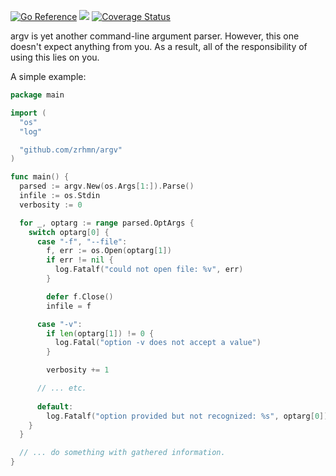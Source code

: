 [![Go Reference](https://pkg.go.dev/badge/pkg.go.dev/github.com/zrhmn/argv.svg)](https://pkg.go.dev/github.com/zrhmn/argv)
[![](https://github.com/zrhmn/argv/workflows/Go/badge.svg)](https://github.com/zrhmn/argv/actions)
[![Coverage Status](https://coveralls.io/repos/github/zrhmn/argv/badge.svg?branch=master)](https://coveralls.io/github/zrhmn/argv?branch=master)

argv is yet another command-line argument parser.
However, this one doesn't expect anything from you.
As a result, all of the responsibility of using this lies on you.

A simple example:

```go
package main

import (
  "os"
  "log"

  "github.com/zrhmn/argv"
)

func main() {
  parsed := argv.New(os.Args[1:]).Parse()
  infile := os.Stdin
  verbosity := 0

  for _, optarg := range parsed.OptArgs {
    switch optarg[0] {
      case "-f", "--file":
        f, err := os.Open(optarg[1])
        if err != nil {
          log.Fatalf("could not open file: %v", err)
        }

        defer f.Close()
        infile = f

      case "-v":
        if len(optarg[1]) != 0 {
          log.Fatal("option -v does not accept a value")
        }

        verbosity += 1

      // ... etc.
      
      default:
        log.Fatalf("option provided but not recognized: %s", optarg[0])
    }
  }

  // ... do something with gathered information.
}
```
